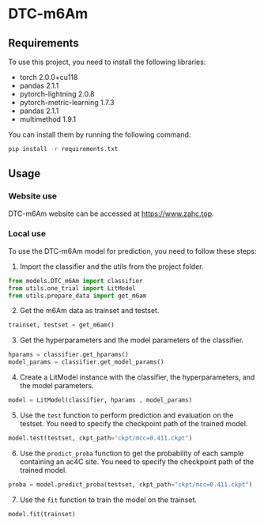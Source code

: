 # DTC-m6Am
## Requirements
To use this project, you need to install the following libraries:

- torch                     2.0.0+cu118
- pandas                    2.1.1                   
- pytorch-lightning         2.0.8                    
- pytorch-metric-learning   1.7.3 
- pandas                    2.1.1
- multimethod               1.9.1

You can install them by running the following command:

```bash
pip install -r requirements.txt
```

## Usage


### Website use
DTC-m6Am website can be accessed at https://www.zahc.top.

### Local use
To use the DTC-m6Am model for prediction, you need to follow these steps:
1. Import the classifier and the utils from the project folder.

```python
from models.DTC_m6Am import classifier
from utils.one_trial import LitModel
from utils.prepare_data import get_m6am
```

2. Get the m6Am data as trainset and testset.

```python
trainset, testset = get_m6am()
```

3. Get the hyperparameters and the model parameters of the classifier.

```python
hparams = classifier.get_hparams()
model_params = classifier.get_model_params()
```

4. Create a LitModel instance with the classifier, the hyperparameters, and the model parameters.

```python
model = LitModel(classifier, hparams , model_params)
```

5. Use the `test` function to perform prediction and evaluation on the testset. You need to specify the checkpoint path of the trained model.

```python
model.test(testset, ckpt_path="ckpt/mcc=0.411.ckpt")
```

6. Use the `predict_proba` function to get the probability of each sample containing an ac4C site. You need to specify the checkpoint path of the trained model.

```python
proba = model.predict_proba(testset, ckpt_path="ckpt/mcc=0.411.ckpt")
```

7. Use the `fit` function to train the model on the trainset.

```python
model.fit(trainset)
```
